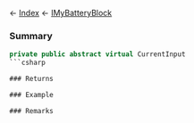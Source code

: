 ← [Index](Api-Index) ← [IMyBatteryBlock](Sandbox.ModAPI.Ingame.IMyBatteryBlock)

### Summary

```csharp
private public abstract virtual CurrentInput
```csharp

### Returns

### Example

### Remarks

